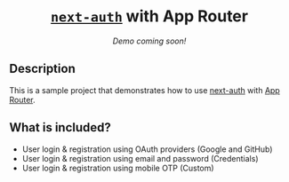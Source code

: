 <div align="center">
  <h1><code><a href="https://next-auth.js.org/">next-auth</a></code> with App Router</h1>
  <em>Demo coming soon!</em>
</div>

## Description

This is a sample project that demonstrates how to use [next-auth](https://next-auth.js.org/) with [App Router](https://nextjs.org/docs/app).

## What is included?

- User login & registration using OAuth providers (Google and GitHub)
- User login & registration using email and password (Credentials)
- User login & registration using mobile OTP (Custom)
